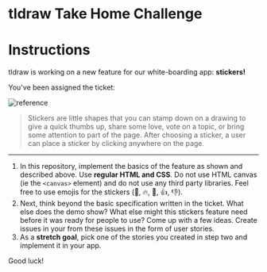 # tldraw Take Home Challenge

# Instructions

tldraw is working on a new feature for our white-boarding app: **stickers!**

You've been assigned the ticket:

![reference](https://github.com/tldraw/tldraw-takehome/raw/main/reference.gif)

> Stickers are little shapes that you can stamp down on a drawing to give a quick thumbs up, share some love, vote on a topic, or bring some attention to part of the page. After choosing a sticker, a user can place a sticker by clicking anywhere on the page.

---

1. In this repository, implement the basics of the feature as shown and described above. Use **regular HTML and CSS**. Do not use HTML canvas (ie the `<canvas>` element) and do not use any third party libraries. Feel free to use emojis for the stickers (🌟, 🔥, 💖, 👍, 👎).
2. Next, think beyond the basic specification written in the ticket. What else does the demo show? What else might this stickers feature need before it was ready for people to use? Come up with a few ideas. Create issues in your from these issues in the form of user stories.
3. As a **stretch goal**, pick one of the stories you created in step two and implement it in your app.

Good luck!
